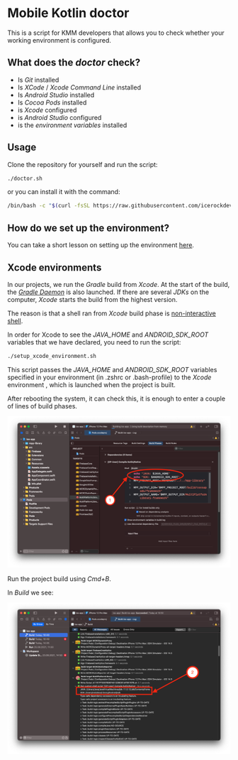 # Mobile Kotlin doctor
This is a script for KMM developers that allows you to check whether your working environment is configured. 

## What does the *doctor* check?
- Is *Git* installed
- Is *XCode* / *Xcode Command Line* installed
- Is *Android Studio* installed
- Is *Cocoa Pods* installed
- is *Xcode* configured
- is *Android Studio* configured
- is the *environment variables* installed


## Usage

Clone the repository for yourself and run the script:

```bash
./doctor.sh
```

or you can install it with the command:

```bash
/bin/bash -c "$(curl -fsSL https://raw.githubusercontent.com/icerockdev/moko-doctor/main/install_doctor.sh)"
```

## How do we set up the environment?

You can take a short lesson on setting up the environment [here](https://codelabs.kmp.icerock.dev/codelabs/kmm-icerock-onboarding-1-ru/index.html#1).

## Xcode environments

In our projects, we run the *Gradle* build from *Xcode*. At the start of the build, the [*Gradle Daemon*](https://docs.gradle.org/current/userguide/gradle_daemon.html) is also launched. 
If there are several *JDKs* on the computer, *Xcode* starts the build from the highest version.

The reason is that a shell ran from *Xcode* build phase is [non-interactive shell](https://www.vanimpe.eu/2014/01/18/different-shell-types-interactive-non-interactive-login/).

In order for Xcode to see the *JAVA_HOME* and *ANDROID_SDK_ROOT* variables that we have declared, you need to run the script:

```bash
./setup_xcode_environment.sh
```

This script passes the *JAVA_HOME* and *ANDROID_SDK_ROOT* variables specified in your environment (in .zshrc or .bash-profile) to the *Xcode* environment , which is launched when the project is built.

After rebooting the system, it can check this, it is enough to enter a couple of lines of build phases.

![pods debub](images/podsDebug.png)

Run the project build using *Cmd+B*. 

In *Build* we see:

![pods debub](images/buildSuccess.png)

